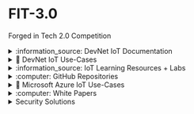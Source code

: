 # FIT-3.0
Forged in Tech 2.0 Competition


<details>
<summary> :information_source: DevNet IoT Documentation</summary>

### Documentation
https://developer.cisco.com/docs/iotod/#!introduction-to-cisco-iot-od/introduction-to-cisco-iot

</details> 

<details>
<summary> 🔌 DevNet IoT Use-Cases</summary>

[PIW_ENRich_your_Business.pdf](https://github.com/TD-SYNNEX/FIT-3.0/files/9143295/PIW_ENRich_your_Business.pdf)


[PIW_ENRich_your_Business.pdf](https://github.com/TD-SYNNEX/FIT-3.0/files/9143300/PIW_ENRich_your_Business.pdf)

</details> 

<details>
<summary> :information_source: IoT Learning Resources + Labs</summary>
  
### Industrial NetDevOps Learning Lab
https://developer.cisco.com/learning/modules/industrial-netdevops/

### IoT Learning Tracks
https://developer.cisco.com/learning/search/tracks/categories/IoT/?page=1

### IoT Learning Modules
https://developer.cisco.com/learning/search/modules/categories/IoT/products/IOS%20XE,IOS%20XR/?page=1

### IoT Learning Labs
https://developer.cisco.com/learning/search/labs/categories/IoT/products/IOS%20XE/?page=1
  
### Code Exchange
https://developer.cisco.com/codeexchange/github/repo/CiscoDevNet/industrial-netdevops

</details> 
  
<details>
<summary> :computer: GitHub Repositories</summary>

https://github.com/CiscoDevNet/industrial-netdevops
  
</details> 

<details>
<summary> 🔌 Microsoft Azure IoT Use-Cases</summary>

![CleanShot-Safari202207-19 at 13 05 29](https://user-images.githubusercontent.com/9085386/179819654-c8d52afc-b13b-4f85-bea3-4f706cbffb41.png)

![CleanShot-Safari202207-19 at 13 13 41](https://user-images.githubusercontent.com/9085386/179820345-f60ae828-1cf1-4b3c-9f39-211fdb30ee72.png)

</details>
  
<details>
<summary> :computer: White Papers</summary>

### White Paper

https://github.com/Janicerocha/Smart-Buildings-with-Cisco-Catalyst-9000-Switches-Certified-Green-Testing-Miercom-Certified-Green/blob/main/Smart%20Buildings%20with%20Cisco%20Catalyst%209000%20Switches%20Certified%20Green%20Testing.pdf

</details>
  
<details>
<summary>Security Solutions</summary>

### Umbrella

https://docs.umbrella.com/deployment-msp/docs/automated-deployment-instructions

</details>
